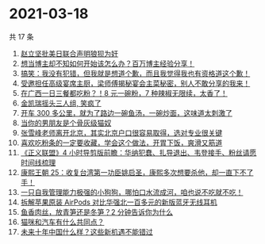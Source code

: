 # 2021-03-18

共 17 条

<!-- BEGIN ZHIHUVIDEO -->
<!-- 最后更新时间 Thu Mar 18 2021 01:27:49 GMT+0800 (China Standard Time) -->
1. [赵立坚批美日联合声明狼狈为奸](https://www.zhihu.com/zvideo/1355580800809816065)
1. [想当博主却不知如何开始该怎么办？百万博主经验分享！](https://www.zhihu.com/zvideo/1355589473682604033)
1. [搞笑：我没有犯错，但我就是想道个歉，而且我觉得我也有资格道这个歉！](https://www.zhihu.com/zvideo/1355590461206269952)
1. [受邀担任高级宴席主厨，梁师傅揭秘宴会主菜秘密，别人不敢分享的我来！](https://www.zhihu.com/zvideo/1355602056435159040)
1. [在广西一日三餐都吃粉？！8 元一碗粉，7 种辣椒无限续，太香了！](https://www.zhihu.com/zvideo/1354880994072334336)
1. [金凯瑞摇头三人组, 笑疯了](https://www.zhihu.com/zvideo/1355207892103049216)
1. [开车 300 多公里，就为了路边一碗鱼汤，一碗炒面，这味道太刺激了](https://www.zhihu.com/zvideo/1354910796892368896)
1. [当你的男朋友是个骨灰级猫奴](https://www.zhihu.com/zvideo/1355226444927254528)
1. [张雪峰老师离开北京，其实北京户口很容易取得，选对专业很关键](https://www.zhihu.com/zvideo/1355481880939065344)
1. [喜欢吃粉条的一定要收藏，学会这个做法，开胃下饭，爽滑又筋道](https://www.zhihu.com/zvideo/1355444247483678720)
1. [《正义联盟》4 小时导剪版前瞻：华纳犯蠢、扎导退出、韦登接手、粉丝请愿时间线梳理](https://www.zhihu.com/zvideo/1355511391181373440)
1. [康熙王朝 25：收复台湾第一功臣姚启圣，康熙多次想要杀他，却一直下不了手！](https://www.zhihu.com/zvideo/1355571284517076992)
1. [一只自我管理能力极强的小狗狗，哪怕口水流成河，咱也说不吃就不吃！](https://www.zhihu.com/zvideo/1355614073082646528)
1. [拆解苹果原装 AirPods 对比华强北一百多元的新版蓝牙无线耳机](https://www.zhihu.com/zvideo/1355521768334024704)
1. [鱼香肉丝，放青笋还是冬笋？2 分钟告诉你为什么](https://www.zhihu.com/zvideo/1355546366463037440)
1. [猫咪和汽车有什么共同点？](https://www.zhihu.com/zvideo/1353007124516126720)
1. [未来十年中国什么样？这些新机遇不能错过](https://www.zhihu.com/zvideo/1355232285378232320)
<!-- END ZHIHUVIDEO -->
